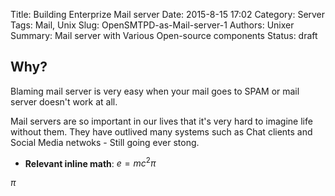 Title: Building Enterprize Mail server 
Date: 2015-8-15 17:02
Category: Server    
Tags: Mail, Unix 
Slug: OpenSMTPD-as-Mail-server-1
Authors: Unixer
Summary: Mail server with Various Open-source components
Status: draft

<!--#OpenSMTPD-->

## Why? 
Blaming mail server is very easy when your mail goes to SPAM or mail server doesn't work at all.

Mail servers are so important in our lives that it's very hard to imagine life without them. They have outlived many systems such as Chat clients and Social Media netwoks - Still going ever stong.

* **Relevant inline math**: $e=mc^2\pi$

$\pi$


